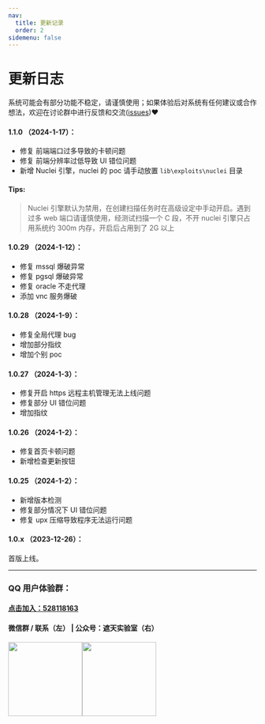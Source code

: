 ```yaml
---
nav:
  title: 更新记录
  order: 2
sidemenu: false
---
```


# 更新日志

<Alert>
系统可能会有部分功能不稳定，请谨慎使用；如果体验后对系统有任何建议或合作想法，欢迎在讨论群中进行反馈和交流(<a href="https://github.com/yqcs/prismx/issues">issues</a>)❤
</Alert>

#### 1.1.0 （2024-1-17）：

- 修复 前端端口过多导致的卡顿问题
- 修复 前端分辨率过低导致 UI 错位问题
- 新增 Nuclei 引擎，nuclei 的 poc 请手动放置 `lib\exploits\nuclei` 目录

#### Tips:

> Nuclei 引擎默认为禁用，在创建扫描任务时在高级设定中手动开启。遇到过多 web 端口请谨慎使用，经测试扫描一个 C 段，不开 nuclei 引擎只占用系统约 300m 内存，开启后占用到了 2G 以上

#### 1.0.29 （2024-1-12）：

- 修复 mssql 爆破异常
- 修复 pgsql 爆破异常
- 修复 oracle 不走代理
- 添加 vnc 服务爆破

#### 1.0.28 （2024-1-9）：

- 修复全局代理 bug
- 增加部分指纹
- 增加个别 poc

#### 1.0.27 （2024-1-3）：

- 修复开启 https 远程主机管理无法上线问题
- 修复部分 UI 错位问题
- 增加指纹

#### 1.0.26 （2024-1-2）：

- 修复首页卡顿问题
- 新增检查更新按钮

#### 1.0.25 （2024-1-2）：

- 新增版本检测
- 修复部分情况下 UI 错位问题
- 修复 upx 压缩导致程序无法运行问题

#### 1.0.x （2023-12-26）：

首版上线。

---

### QQ 用户体验群：

#### [点击加入：528118163](https://jq.qq.com/?_wv=1027&k=azWZhmSy)

#### 微信群 / 联系（左） | 公众号：遮天实验室（右）

<img src="/static/wx.jpg" width="150"><img src="/static/wx_qrcode.jpg" width="150">
